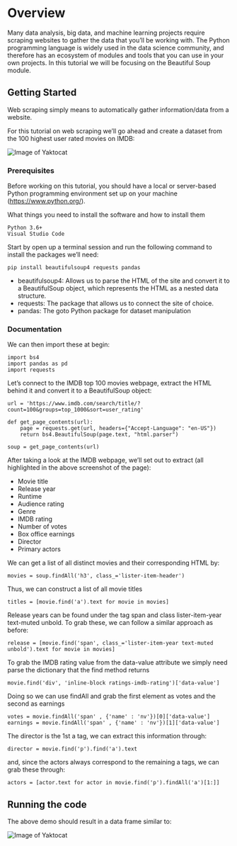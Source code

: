 # Overview

Many data analysis, big data, and machine learning projects require scraping websites to gather the data that you’ll be working with. The Python programming language is widely used in the data science community, and therefore has an ecosystem of modules and tools that you can use in your own projects. In this tutorial we will be focusing on the Beautiful Soup module. 

## Getting Started

Web scraping simply means to automatically gather information/data from a website.

For this tutorial on web scraping we’ll go ahead and create a dataset from the 100 highest user rated movies on IMDB:

![Image of Yaktocat](https://miro.medium.com/max/700/1*i0pULjJvx7wtnvFcUGMGKA.png)

### Prerequisites

Before working on this tutorial, you should have a local or server-based Python programming environment set up on your machine (https://www.python.org/).

What things you need to install the software and how to install them

```
Python 3.6+
Visual Studio Code
```

Start by open up a terminal session and run the following command to install the packages we’ll need:

```
pip install beautifulsoup4 requests pandas
```

* beautifulsoup4: Allows us to parse the HTML of the site and convert it to a BeautifulSoup object, which represents the HTML as a nested data structure.
* requests: The package that allows us to connect the site of choice.
* pandas: The goto Python package for dataset manipulation  

### Documentation
    
We can then import these at begin:

```
import bs4
import pandas as pd
import requests
```

Let’s connect to the IMDB top 100 movies webpage, extract the HTML behind it and convert it to a BeautifulSoup object:

```
url = 'https://www.imdb.com/search/title/?count=100&groups=top_1000&sort=user_rating'

def get_page_contents(url):
    page = requests.get(url, headers={"Accept-Language": "en-US"})
    return bs4.BeautifulSoup(page.text, "html.parser")
    
soup = get_page_contents(url)
```

After taking a look at the IMDB webpage, we’ll set out to extract (all highlighted in the above screenshot of the page):

*  Movie title
*  Release year
*  Runtime
*  Audience rating
*  Genre
*  IMDB rating
*  Number of votes
*  Box office earnings
*  Director
*  Primary actors

We can get a list of all distinct movies and their corresponding HTML by:

```
movies = soup.findAll('h3', class_='lister-item-header')
```

Thus, we can construct a list of all movie titles

```
titles = [movie.find('a').text for movie in movies]
```

Release years can be found under the tag span and class lister-item-year text-muted unbold. To grab these, we can follow a similar approach as before:

```
release = [movie.find('span', class_='lister-item-year text-muted unbold').text for movie in movies]
```

To grab the IMDB rating value from the data-value attribute we simply need parse the dictionary that the find method returns

```
movie.find('div', 'inline-block ratings-imdb-rating')['data-value']
```

Doing so we can use findAll and grab the first element as votes and the second as earnings

```
votes = movie.findAll('span' , {'name' : 'nv'})[0]['data-value']
earnings = movie.findAll('span' , {'name' : 'nv'})[1]['data-value']
```

The director is the 1st a tag, we can extract this information through:

```
director = movie.find('p').find('a').text
```

and, since the actors always correspond to the remaining a tags, we can grab these through:

```
actors = [actor.text for actor in movie.find('p').findAll('a')[1:]]
```

## Running the code

The above demo should result in a data frame similar to:

![Image of Yaktocat](https://miro.medium.com/max/700/1*pdpHtgtksNsh6gV0x4LIQQ.png)


